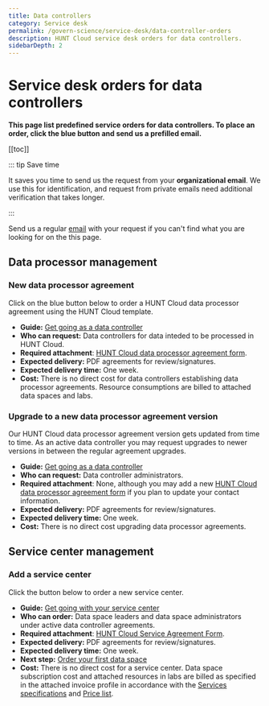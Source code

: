```yaml
---
title: Data controllers
category: Service desk
permalink: /govern-science/service-desk/data-controller-orders
description: HUNT Cloud service desk orders for data controllers.
sidebarDepth: 2
---
```


# Service desk orders for data controllers

**This page list predefined service orders for data controllers. To place an order, click the blue button and send us a prefilled email.**

[[toc]]

::: tip Save time

It saves you time to send us the request from your **organizational email**. We use this for identification, and request from private emails need additional verification that takes longer.

:::

Send us a regular [email](/contact) with your request if you can't find what you are looking for on the this page.


## Data processor management

### New data processor agreement

Click on the blue button below to order a HUNT Cloud data processor agreement using the HUNT Cloud template.

<SDButton form="request_new_dp_agreement" />

* **Guide:** [Get going as a data controller](/administer-science/get-going/data-controller/)
* **Who can request:** Data controllers for data inteded to be processed in HUNT Cloud.
* **Required attachment**: [HUNT Cloud data processor agreement form](/administer-science/get-going/data-controller/#_6-forward-required-processor-agreement-information-to-hunt-cloud).
* **Expected delivery:** PDF agreements for review/signatures.
* **Expected delivery time:** One week.
* **Cost:** There is no direct cost for data controllers establishing data processor agreements. Resource consumptions are billed to attached data spaces and labs.


### Upgrade to a new data processor agreement version

Our HUNT Cloud data processor agreement version gets updated from time to time. As an active data controller you may request upgrades to newer versions in between the regular agreement upgrades.

<SDButton form="request__dp_agreement_version_upgrade" />

* **Guide:** [Get going as a data controller](/administer-science/get-going/data-controller/)
* **Who can request:** Data controller administrators.
* **Required attachment**: None, although you may add a new [HUNT Cloud data processor agreement form](/administer-science/get-going/data-controller/#_6-forward-required-processor-agreement-information-to-hunt-cloud) if you plan to update your contact information.
* **Expected delivery:** PDF agreements for review/signatures.
* **Expected delivery time:** One week.
* **Cost:** There is no direct cost upgrading data processor agreements.

## Service center management

### Add a service center

Click the button below to order a new service center.

<SDButton form="request_new_service_center" />

* **Guide:** [Get going with your service center](/administer-science/get-going/service-center/)
* **Who can order:** Data space leaders and data space administrators under active data controller agreements.
* **Required attachment**: [HUNT Cloud Service Agreement Form](/administer-science/get-going/service-center/#_2-forward-required-services-agreement-information-to-hunt-cloud).
* **Expected delivery:** PDF agreements for review/signatures.
* **Expected delivery time:** One week.
* **Next step:** [Order your first data space](/administer-science/get-going/data-space/)
* **Cost:** There is no direct cost for a service center. Data space subscription cost and attached resources in labs are billed as specified in the attached invoice profile in accordance with the [Services specifications](/administer-science/services/specifications/) and [Price list](/prices/pricelist/).
